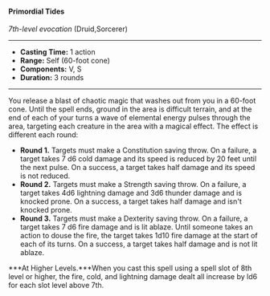 #### Primordial Tides
*7th-level evocation* (Druid,Sorcerer)
___
- **Casting Time:** 1 action
- **Range:** Self (60-foot cone)
- **Components:** V, S
- **Duration:** 3 rounds
---
You release a blast of chaotic magic that washes out from you in a 60-foot cone. Until the spell ends, ground in the area is difficult terrain, and at the end of each of your turns a wave of elemental energy pulses through the area, targeting each creature in the area with a magical effect. The effect is different each round:
* **Round 1.** Targets must make a Constitution saving throw. On a failure, a target takes 7 d6 cold damage and its speed is reduced by 20 feet until the next pulse. On a success, a target takes half damage and its speed is not reduced.
* **Round 2.** Targets must make a Strength saving throw. On a failure, a target takes 4d6 lightning damage and 3d6 thunder damage and is knocked prone. On a success, a target takes half damage and isn't knocked prone.
* **Round 3.** Targets must make a Dexterity saving throw. On a failure, a target takes 7 d6 fire damage and is lit ablaze.  Until someone takes an action to douse the fire, the target takes 1d10 fire damage at the start of each of its turns. On a success, a target takes half damage and is not lit ablaze.

***At Higher Levels.***When you cast this spell using a spell slot of 8th level or higher, the fire, cold, and lightning damage dealt all increase by ld6 for each slot level above 7th.
